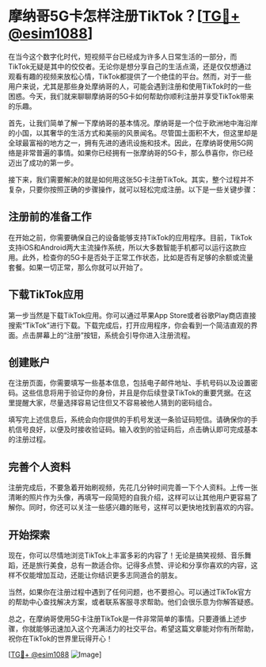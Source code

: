 # 摩纳哥5G卡怎样注册TikTok？[[TG💪+ @esim1088](https://t.me/s/esim1088)]

在当今这个数字化时代，短视频平台已经成为许多人日常生活的一部分，而TikTok无疑是其中的佼佼者。无论你是想分享自己的生活点滴，还是仅仅想通过观看有趣的视频来放松心情，TikTok都提供了一个绝佳的平台。然而，对于一些用户来说，尤其是那些身处摩纳哥的人，可能会遇到注册和使用TikTok时的一些困惑。今天，我们就来聊聊摩纳哥的5G卡如何帮助你顺利注册并享受TikTok带来的乐趣。

首先，让我们简单了解一下摩纳哥的基本情况。摩纳哥是一个位于欧洲地中海沿岸的小国，以其奢华的生活方式和美丽的风景闻名。尽管国土面积不大，但这里却是全球最富裕的地方之一，拥有先进的通讯设施和技术。因此，在摩纳哥使用5G网络是非常普遍的事情。如果你已经拥有一张摩纳哥的5G卡，那么恭喜你，你已经迈出了成功的第一步。

接下来，我们需要解决的就是如何用这张5G卡注册TikTok。其实，整个过程并不复杂，只要你按照正确的步骤操作，就可以轻松完成注册。以下是一些关键步骤：

## 注册前的准备工作

在开始之前，你需要确保自己的设备能够支持TikTok的应用程序。目前，TikTok支持iOS和Android两大主流操作系统，所以大多数智能手机都可以运行这款应用。此外，检查你的5G卡是否处于正常工作状态，比如是否有足够的余额或流量套餐。如果一切正常，那么你就可以开始了。

## 下载TikTok应用

第一步当然是下载TikTok应用。你可以通过苹果App Store或者谷歌Play商店直接搜索“TikTok”进行下载。下载完成后，打开应用程序，你会看到一个简洁直观的界面。点击屏幕上的“注册”按钮，系统会引导你进入注册流程。

## 创建账户

在注册页面，你需要填写一些基本信息，包括电子邮件地址、手机号码以及设置密码。这些信息将用于验证你的身份，并且是你后续登录TikTok的重要凭据。在这里提醒大家，尽量选择容易记住但又不容易被他人猜到的密码组合。

填写完上述信息后，系统会向你提供的手机号发送一条验证码短信。请确保你的手机信号良好，以便及时接收验证码。输入收到的验证码后，点击确认即可完成基本的注册过程。

## 完善个人资料

注册完成后，不要急着开始刷视频，先花几分钟时间完善一下个人资料。上传一张清晰的照片作为头像，再填写一段简短的自我介绍，这样可以让其他用户更容易了解你。同时，你还可以关注一些感兴趣的账号，这样可以更快地找到喜欢的内容。

## 开始探索

现在，你可以尽情地浏览TikTok上丰富多彩的内容了！无论是搞笑视频、音乐舞蹈，还是旅行美食，总有一款适合你。记得多点赞、评论和分享你喜欢的内容，这样不仅能增加互动，还能让你结识更多志同道合的朋友。

当然，如果你在注册过程中遇到了任何问题，也不要担心。可以通过TikTok官方的帮助中心查找解决方案，或者联系客服寻求帮助。他们会很乐意为你解答疑惑。

总之，在摩纳哥使用5G卡注册TikTok是一件非常简单的事情。只要遵循上述步骤，你就能够迅速加入这个充满活力的社交平台。希望这篇文章能对你有所帮助，祝你在TikTok的世界里玩得开心！

[[TG💪+ @esim1088](https://t.me/s/esim1088) ![Image](https://i.postimg.cc/4NQfJmqS/Snipaste-2025-05-13-00-14-12.png)]